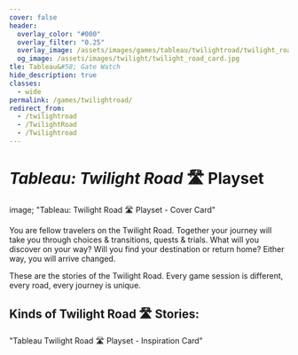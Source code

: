 ```yaml
---
cover: false
header:
  overlay_color: "#000"
  overlay_filter: "0.25"
  overlay_image: /assets/images/games/tableau/twilightroad/twilight_road_banner_1600_212.jpg
  og_image: /assets/images/twilight/twilight_road_card.jpg
tle: Tableau&#58; Gate Watch
hide_description: true
classes:
  - wide
permalink: /games/twilightroad/
redirect_from:
  - /twilightroad
  - /TwilightRoad
  - /Twilightroad
---
```


# ***Tableau:*** *Twilight Road* 🛣️ Playset

image; "Tableau: Twilight Road 🛣 Playset - Cover Card"

You are fellow travelers on the Twilight Road. Together your journey will take you through choices & transitions, quests & trials. What will you discover on your way? Will you find your destination or return home? Either way, you will arrive changed.

These are the stories of the Twilight Road. Every game session is different, every road, every journey is unique.

## Kinds of Twilight Road 🛣 Stories:

"Tableau Twilight Road 🛣 Playset - Inspiration Card"

